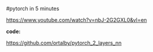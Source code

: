 
#pytorch in 5 minutes 

https://www.youtube.com/watch?v=nbJ-2G2GXL0&vl=en   

**code:** 

https://github.com/ortalby/pytorch_2_layers_nn  
